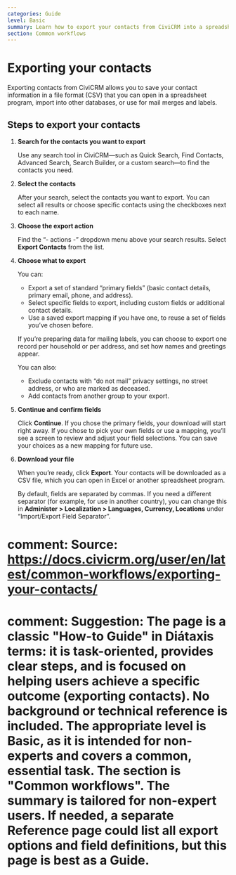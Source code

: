 ```yaml
---
categories: Guide
level: Basic
summary: Learn how to export your contacts from CiviCRM into a spreadsheet or other application, step by step, with tips for choosing the right fields for your needs.
section: Common workflows
---
```


# Exporting your contacts

Exporting contacts from CiviCRM allows you to save your contact information in a file format (CSV) that you can open in a spreadsheet program, import into other databases, or use for mail merges and labels.

## Steps to export your contacts

1. **Search for the contacts you want to export**

   Use any search tool in CiviCRM—such as Quick Search, Find Contacts, Advanced Search, Search Builder, or a custom search—to find the contacts you need.

2. **Select the contacts**

   After your search, select the contacts you want to export. You can select all results or choose specific contacts using the checkboxes next to each name.

3. **Choose the export action**

   Find the “- actions -” dropdown menu above your search results. Select **Export Contacts** from the list.

4. **Choose what to export**

   You can:
   - Export a set of standard “primary fields” (basic contact details, primary email, phone, and address).
   - Select specific fields to export, including custom fields or additional contact details.
   - Use a saved export mapping if you have one, to reuse a set of fields you’ve chosen before.

   If you’re preparing data for mailing labels, you can choose to export one record per household or per address, and set how names and greetings appear.

   You can also:
   - Exclude contacts with “do not mail” privacy settings, no street address, or who are marked as deceased.
   - Add contacts from another group to your export.

5. **Continue and confirm fields**

   Click **Continue**. If you chose the primary fields, your download will start right away. If you chose to pick your own fields or use a mapping, you’ll see a screen to review and adjust your field selections. You can save your choices as a new mapping for future use.

6. **Download your file**

   When you’re ready, click **Export**. Your contacts will be downloaded as a CSV file, which you can open in Excel or another spreadsheet program.

   By default, fields are separated by commas. If you need a different separator (for example, for use in another country), you can change this in **Administer > Localization > Languages, Currency, Locations** under “Import/Export Field Separator”.

# comment: Source: https://docs.civicrm.org/user/en/latest/common-workflows/exporting-your-contacts/
# comment: Suggestion: The page is a classic "How-to Guide" in Diátaxis terms: it is task-oriented, provides clear steps, and is focused on helping users achieve a specific outcome (exporting contacts). No background or technical reference is included. The appropriate level is Basic, as it is intended for non-experts and covers a common, essential task. The section is "Common workflows". The summary is tailored for non-expert users. If needed, a separate Reference page could list all export options and field definitions, but this page is best as a Guide.